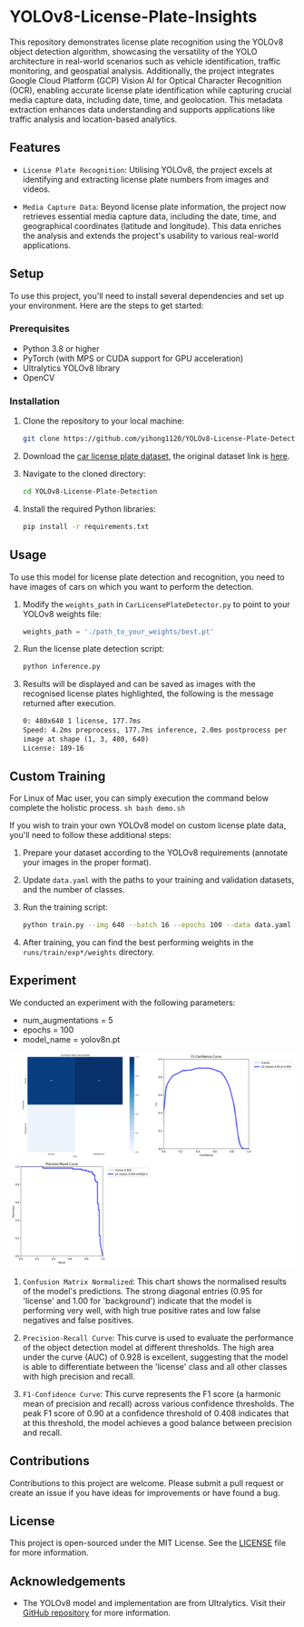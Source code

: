 # YOLOv8-License-Plate-Insights

This repository demonstrates license plate recognition using the YOLOv8 object detection algorithm, showcasing the versatility of the YOLO architecture in real-world scenarios such as vehicle identification, traffic monitoring, and geospatial analysis. Additionally, the project integrates Google Cloud Platform (GCP) Vision AI for Optical Character Recognition (OCR), enabling accurate license plate identification while capturing crucial media capture data, including date, time, and geolocation. This metadata extraction enhances data understanding and supports applications like traffic analysis and location-based analytics.

## Features

* `License Plate Recognition`: Utilising YOLOv8, the project excels at identifying and extracting license plate numbers from images and videos.

* `Media Capture Data`: Beyond license plate information, the project now retrieves essential media capture data, including the date, time, and geographical coordinates (latitude and longitude). This data enriches the analysis and extends the project's usability to various real-world applications.

## Setup

To use this project, you'll need to install several dependencies and set up your environment. Here are the steps to get started:

### Prerequisites

- Python 3.8 or higher
- PyTorch (with MPS or CUDA support for GPU acceleration)
- Ultralytics YOLOv8 library
- OpenCV

### Installation

1. Clone the repository to your local machine:

    ```sh
    git clone https://github.com/yihong1120/YOLOv8-License-Plate-Detection.git
    ```

2. Download the [car license plate dataset](https://1drv.ms/u/s!AiltJg0lR4P-ylzt6zyr3s3tEpij?e=r5E9ja), the  original dataset link is [here](https://www.kaggle.com/datasets/andrewmvd/car-plate-detection?resource=download).

3. Navigate to the cloned directory:

    ```sh
    cd YOLOv8-License-Plate-Detection
    ```

4. Install the required Python libraries:

    ```sh
    pip install -r requirements.txt
    ```

## Usage

To use this model for license plate detection and recognition, you need to have images of cars on which you want to perform the detection.

1. Modify the `weights_path` in `CarLicensePlateDetector.py` to point to your YOLOv8 weights file:

    ```python
    weights_path = './path_to_your_weights/best.pt'
    ```

2. Run the license plate detection script:

    ```sh
    python inference.py
    ```

3. Results will be displayed and can be saved as images with the recognised license plates highlighted, the following is the message returned after execution.
    ```
    0: 480x640 1 license, 177.7ms
    Speed: 4.2ms preprocess, 177.7ms inference, 2.0ms postprocess per image at shape (1, 3, 480, 640)
    License: 189-16
    ```

## Custom Training

For Linux of Mac user, you can simply execution the command below complete the holistic process.
    ```sh
    bash demo.sh
    ```

If you wish to train your own YOLOv8 model on custom license plate data, you'll need to follow these additional steps:

1. Prepare your dataset according to the YOLOv8 requirements (annotate your images in the proper format).
2. Update `data.yaml` with the paths to your training and validation datasets, and the number of classes.
3. Run the training script:

    ```sh
    python train.py --img 640 --batch 16 --epochs 100 --data data.yaml --weights yolov8n.pt
    ```

4. After training, you can find the best performing weights in the `runs/train/exp*/weights` directory.

## Experiment

We conducted an experiment with the following parameters:
- num_augmentations = 5
- epochs = 100
- model_name = yolov8n.pt

![train_output](./medias/train_output.png)

1. `Confusion Matrix Normalized`: This chart shows the normalised results of the model's predictions. The strong diagonal entries (0.95 for 'license' and 1.00 for 'background') indicate that the model is performing very well, with high true positive rates and low false negatives and false positives.

2. `Precision-Recall Curve`: This curve is used to evaluate the performance of the object detection model at different thresholds. The high area under the curve (AUC) of 0.928 is excellent, suggesting that the model is able to differentiate between the 'license' class and all other classes with high precision and recall.

3. `F1-Confidence Curve`: This curve represents the F1 score (a harmonic mean of precision and recall) across various confidence thresholds. The peak F1 score of 0.90 at a confidence threshold of 0.408 indicates that at this threshold, the model achieves a good balance between precision and recall.

## Contributions

Contributions to this project are welcome. Please submit a pull request or create an issue if you have ideas for improvements or have found a bug.

## License

This project is open-sourced under the MIT License. See the [LICENSE](./LICENSE) file for more information.

## Acknowledgements

- The YOLOv8 model and implementation are from Ultralytics. Visit their [GitHub repository](https://github.com/ultralytics/ultralytics) for more information.